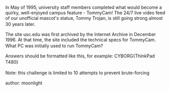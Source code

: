 In May of 1995, university staff members completed what would become a quirky, well-enjoyed campus feature - TommyCam! The 24/7 live video feed of our unofficial mascot's statue, Tommy Trojan, is still going strong almost 30 years later.
ㅤ

The site usc.edu was first archived by the Internet Archive in December 1996. At that time, the site included the technical specs for TommyCam. What PC was initially used to run TommyCam?
ㅤ

Answers should be formatted like this, for example: CYBORG{ThinkPad T480}
ㅤ

Note: this challenge is limited to 10 attempts to prevent brute-forcing
ㅤ

author: moonlight
